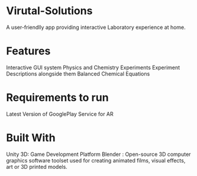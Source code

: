 # Virutal-Solutions
A user-friendlly app providing interactive Laboratory experience at home.

# Features
Interactive GUI system
Physics and Chemistry Experiments
Experiment Descriptions alongside them
Balanced Chemical Equations

# Requirements to run
Latest Version of GooglePlay Service for AR

# Built With
Unity 3D: Game Development Platform
Blender : Open-source 3D computer graphics software toolset used for creating animated films, visual effects, art or 3D printed models.


